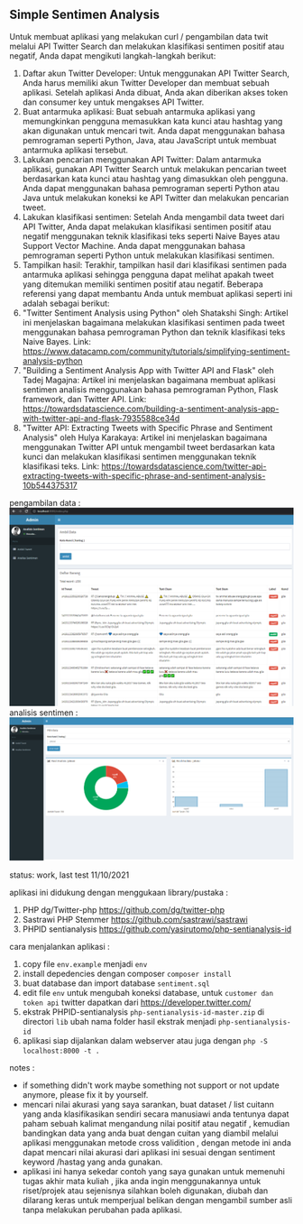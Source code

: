 
## Simple Sentimen Analysis

Untuk membuat aplikasi yang melakukan curl / pengambilan data twit melalui API Twitter Search dan melakukan klasifikasi sentimen positif atau negatif, Anda dapat mengikuti langkah-langkah berikut:
1.	Daftar akun Twitter Developer: Untuk menggunakan API Twitter Search, Anda harus memiliki akun Twitter Developer dan membuat sebuah aplikasi. Setelah aplikasi Anda dibuat, Anda akan diberikan akses token dan consumer key untuk mengakses API Twitter.
2.	Buat antarmuka aplikasi: Buat sebuah antarmuka aplikasi yang memungkinkan pengguna memasukkan kata kunci atau hashtag yang akan digunakan untuk mencari twit. Anda dapat menggunakan bahasa pemrograman seperti Python, Java, atau JavaScript untuk membuat antarmuka aplikasi tersebut.
3.	Lakukan pencarian menggunakan API Twitter: Dalam antarmuka aplikasi, gunakan API Twitter Search untuk melakukan pencarian tweet berdasarkan kata kunci atau hashtag yang dimasukkan oleh pengguna. Anda dapat menggunakan bahasa pemrograman seperti Python atau Java untuk melakukan koneksi ke API Twitter dan melakukan pencarian tweet.
4.	Lakukan klasifikasi sentimen: Setelah Anda mengambil data tweet dari API Twitter, Anda dapat melakukan klasifikasi sentimen positif atau negatif menggunakan teknik klasifikasi teks seperti Naive Bayes atau Support Vector Machine. Anda dapat menggunakan bahasa pemrograman seperti Python untuk melakukan klasifikasi sentimen.
5.	Tampilkan hasil: Terakhir, tampilkan hasil dari klasifikasi sentimen pada antarmuka aplikasi sehingga pengguna dapat melihat apakah tweet yang ditemukan memiliki sentimen positif atau negatif.
Beberapa referensi yang dapat membantu Anda untuk membuat aplikasi seperti ini adalah sebagai berikut:
1.	"Twitter Sentiment Analysis using Python" oleh Shatakshi Singh: Artikel ini menjelaskan bagaimana melakukan klasifikasi sentimen pada tweet menggunakan bahasa pemrograman Python dan teknik klasifikasi teks Naive Bayes.
Link: https://www.datacamp.com/community/tutorials/simplifying-sentiment-analysis-python
2.	"Building a Sentiment Analysis App with Twitter API and Flask" oleh Tadej Magajna: Artikel ini menjelaskan bagaimana membuat aplikasi sentimen analisis menggunakan bahasa pemrograman Python, Flask framework, dan Twitter API.
Link: https://towardsdatascience.com/building-a-sentiment-analysis-app-with-twitter-api-and-flask-7935588ce34d
3.	"Twitter API: Extracting Tweets with Specific Phrase and Sentiment Analysis" oleh Hulya Karakaya: Artikel ini menjelaskan bagaimana menggunakan Twitter API untuk mengambil tweet berdasarkan kata kunci dan melakukan klasifikasi sentimen menggunakan teknik klasifikasi teks.
Link: https://towardsdatascience.com/twitter-api-extracting-tweets-with-specific-phrase-and-sentiment-analysis-10b544375317



pengambilan data :
![SS Aplikasi](https://raw.githubusercontent.com/ajikamaludin/SimpleSentimentAnalistics/2c9f2a81aad2d03eabe9182f98fb072add765965/1.png)
analisis sentimen :
![SS Aplikasi 2](https://raw.githubusercontent.com/ajikamaludin/SimpleSentimentAnalistics/master/2.png)

status: work, last test 11/10/2021

aplikasi ini didukung dengan menggukaan library/pustaka :
1. PHP dg/Twitter-php https://github.com/dg/twitter-php
2. Sastrawi PHP Stemmer https://github.com/sastrawi/sastrawi
3. PHPID sentianalysis https://github.com/yasirutomo/php-sentianalysis-id

cara menjalankan aplikasi :

1. copy file `env.example` menjadi `env`
2. install depedencies dengan composer `composer install`
3. buat database dan import database `sentiment.sql`
4. edit file `env` untuk mengubah koneksi database, untuk `customer dan token api` twitter dapatkan dari https://developer.twitter.com/
5. ekstrak PHPID-sentianalysis `php-sentianalysis-id-master.zip` di directori `lib` ubah nama folder hasil ekstrak menjadi `php-sentianalysis-id`
6. aplikasi siap dijalankan dalam webserver atau juga dengan `php -S localhost:8000 -t .`

notes : 
- if something didn't work maybe something not support or not update anymore, please fix it by yourself.
- mencari nilai akurasi yang saya sarankan, buat dataset / list cuitann yang anda klasifikasikan sendiri secara manusiawi anda tentunya dapat paham sebuah kalimat mengandung nilai positif atau negatif , kemudian bandingkan data yang anda buat dengan cuitan yang diambil melalui aplikasi menggunakan metode cross validition , dengan metode ini anda dapat mencari nilai akurasi dari aplikasi ini sesuai dengan sentiment keyword /hastag yang anda gunakan.
- aplikasi ini hanya sekedar contoh yang saya gunakan untuk memenuhi tugas akhir mata kuliah , jika anda ingin menggunakannya untuk riset/projek atau sejenisnya silahkan boleh digunakan, diubah dan dilarang keras untuk memperjual belikan dengan mengambil sumber asli tanpa melakukan perubahan pada aplikasi.
